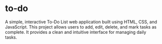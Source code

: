 # to-do
A simple, interactive To-Do List web application built using HTML, CSS, and JavaScript. This project allows users to add, edit, delete, and mark tasks as complete. It provides a clean and intuitive interface for managing daily tasks.
